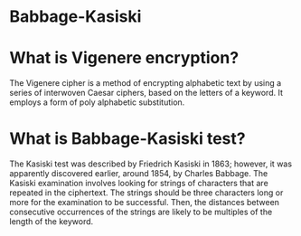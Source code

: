 # Babbage-Kasiski

# What is Vigenere encryption?
The Vigenere cipher is a method of encrypting alphabetic text by using a series of interwoven Caesar ciphers, based on the letters of a keyword. It employs a form of poly alphabetic substitution.

# What is Babbage-Kasiski test?
The Kasiski test was described by Friedrich Kasiski in 1863; however, it was apparently discovered earlier, around 1854, by Charles Babbage. The Kasiski examination involves looking for strings of characters that are repeated in the ciphertext. The strings should be three characters long or more for the examination to be successful. Then, the distances between consecutive occurrences of the strings are likely to be multiples of the length of the keyword.
